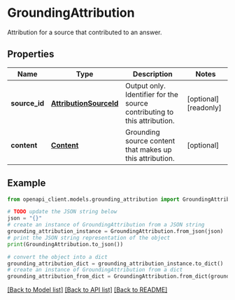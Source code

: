 # GroundingAttribution

Attribution for a source that contributed to an answer.

## Properties

Name | Type | Description | Notes
------------ | ------------- | ------------- | -------------
**source_id** | [**AttributionSourceId**](AttributionSourceId.md) | Output only. Identifier for the source contributing to this attribution. | [optional] [readonly] 
**content** | [**Content**](Content.md) | Grounding source content that makes up this attribution. | [optional] 

## Example

```python
from openapi_client.models.grounding_attribution import GroundingAttribution

# TODO update the JSON string below
json = "{}"
# create an instance of GroundingAttribution from a JSON string
grounding_attribution_instance = GroundingAttribution.from_json(json)
# print the JSON string representation of the object
print(GroundingAttribution.to_json())

# convert the object into a dict
grounding_attribution_dict = grounding_attribution_instance.to_dict()
# create an instance of GroundingAttribution from a dict
grounding_attribution_from_dict = GroundingAttribution.from_dict(grounding_attribution_dict)
```
[[Back to Model list]](../README.md#documentation-for-models) [[Back to API list]](../README.md#documentation-for-api-endpoints) [[Back to README]](../README.md)


